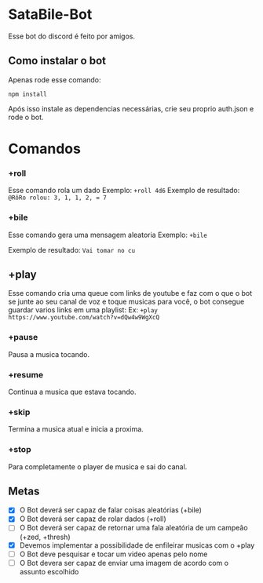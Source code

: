 # SataBile-Bot

Esse bot do discord é feito por amigos.

## Como instalar o bot

  Apenas rode esse comando:

```node
npm install
```

  Após isso instale as dependencias necessárias, crie seu proprio auth.json e rode o bot.

# Comandos

### +roll

  Esse comando rola um dado
  Exemplo: `+roll 4d6`
  Exemplo de resultado: `@RôRo rolou: 3, 1, 1, 2, = 7`

### +bile

  Esse comando gera uma mensagem aleatoria
  Exemplo: `+bile`

  Exemplo de resultado: `Vai tomar no cu`

## +play

  Esse comando cria uma queue com links de youtube e faz com o que o bot se junte ao seu canal
de voz e toque musicas para você, o bot consegue guardar varios links em uma playlist:
  Ex: ```+play https://www.youtube.com/watch?v=dQw4w9WgXcQ```
 
### +pause

  Pausa a musica tocando.
  
### +resume
  
  Continua a musica que estava tocando.
  
### +skip

  Termina a musica atual e inicia a proxima.
  
### +stop

  Para completamente o player de musica e sai do canal.
  


## Metas

- [x] O Bot deverá ser capaz de falar coisas aleatórias (+bile)
- [x] O Bot deverá ser capaz de rolar dados (+roll)
- [ ] O Bot deverá ser capaz de retornar uma fala aleatória de um campeão (+zed, +thresh)
- [x] Devemos implementar a possibilidade de enfileirar musicas com o +play
- [ ] O Bot deve pesquisar e tocar um video apenas pelo nome
- [ ] O Bot devera ser capaz de enviar uma imagem de acordo com o assunto escolhido
